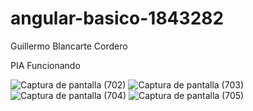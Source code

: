 # angular-basico-1843282
Guillermo Blancarte Cordero

PIA Funcionando 

![Captura de pantalla (702)](https://user-images.githubusercontent.com/54460961/169739357-b6903575-aebf-4728-9159-b76a27ac0db5.png)
![Captura de pantalla (703)](https://user-images.githubusercontent.com/54460961/169739471-447d77e5-4e5a-4e0a-be14-3a43d9e76d2a.png)
![Captura de pantalla (704)](https://user-images.githubusercontent.com/54460961/169739594-f0c34c10-ce13-462a-ad6b-e8e9a297b876.png)
![Captura de pantalla (705)](https://user-images.githubusercontent.com/54460961/169739692-7822eea4-3b20-409d-9e96-88cf7a97a6c0.png)
